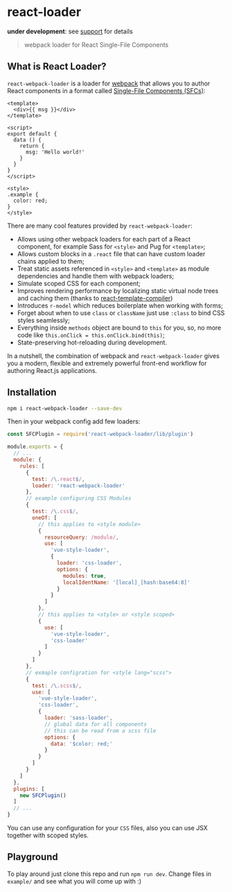 # react-loader

**under development**: see [support](https://github.com/stalniy/react-webpack-loader/issues/18) for details

> webpack loader for React Single-File Components

## What is React Loader?

`react-webpack-loader` is a loader for [webpack](https://webpack.js.org/) that allows you to author React components in a format called [Single-File Components (SFCs)](./docs/spec.md):

``` vue
<template>
  <div>{{ msg }}</div>
</template>

<script>
export default {
  data () {
    return {
      msg: 'Hello world!'
    }
  }
}
</script>

<style>
.example {
  color: red;
}
</style>
```

There are many cool features provided by `react-webpack-loader`:

- Allows using other webpack loaders for each part of a React component, for example Sass for `<style>` and Pug for `<template>`;
- Allows custom blocks in a `.react` file that can have custom loader chains applied to them;
- Treat static assets referenced in `<style>` and `<template>` as module dependencies and handle them with webpack loaders;
- Simulate scoped CSS for each component;
- Improves rendering performance by localizing static virtual node trees and caching them (thanks to [react-template-compiler](https://github.com/stalniy/react-template-compiler))
- Introduces `r-model` which reduces boilerplate when working with forms;
- Forget about when to use `class` or `className` just use `:class` to bind CSS styles seamlessly;
- Everything inside `methods` object are bound to `this` for you, so, no more code like `this.onClick = this.onClick.bind(this)`;
- State-preserving hot-reloading during development.

In a nutshell, the combination of webpack and `react-webpack-loader` gives you a modern, flexible and extremely powerful front-end workflow for authoring React.js applications.

## Installation

```sh
npm i react-webpack-loader --save-dev
```

Then in your webpack config add few loaders:

```js
const SFCPlugin = require('react-webpack-loader/lib/plugin')

module.exports = {
  // ...
  module: {
    rules: [
      {
        test: /\.react$/,
        loader: 'react-webpack-loader'
      },
      // example configuring CSS Modules
      {
        test: /\.css$/,
        oneOf: [
          // this applies to <style module>
          {
            resourceQuery: /module/,
            use: [
              'vue-style-loader',
              {
                loader: 'css-loader',
                options: {
                  modules: true,
                  localIdentName: '[local]_[hash:base64:8]'
                }
              }
            ]
          },
          // this applies to <style> or <style scoped>
          {
            use: [
              'vue-style-loader',
              'css-loader'
            ]
          }
        ]
      },
      // exmaple configration for <style lang="scss">
      {
        test: /\.scss$/,
        use: [
          'vue-style-loader',
          'css-loader',
          {
            loader: 'sass-loader',
            // global data for all components
            // this can be read from a scss file
            options: {
              data: '$color: red;'
            }
          }
        ]
      }
    ]
  },
  plugins: [
    new SFCPlugin()
  ]
  // ...
}
```

You can use any configuration for your `CSS` files, also you can use JSX together with scoped styles.

## Playground

To play around just clone this repo and run `npm run dev`. Change files in `example/` and see what you will come up with :)
